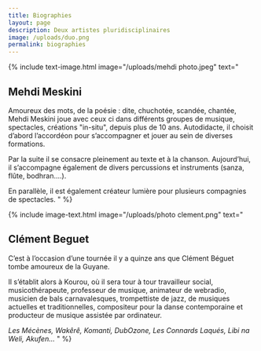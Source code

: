 ```yaml
---
title: Biographies
layout: page
description: Deux artistes pluridisciplinaires
image: /uploads/duo.png
permalink: biographies
---
```


{% include text-image.html 
image="/uploads/mehdi photo.jpeg"
text="
## Mehdi Meskini

Amoureux des mots, de la poésie : dite, chuchotée, scandée, chantée,
Mehdi Meskini joue avec ceux ci dans différents groupes de musique,
spectacles, créations \"in-situ\", depuis plus de 10 ans.
Autodidacte, il choisit d’abord l’accordéon pour s’accompagner
et jouer au sein de diverses formations.

Par la suite il se consacre pleinement au texte et à la chanson.
Aujourd’hui, il s’accompagne également de divers percussions
et instruments (sanza, flûte, bodhran....).

En parallèle, il est également créateur lumière
pour plusieurs compagnies de spectacles.
"
%}



{% include image-text.html 
image="/uploads/photo clement.png"
text="
## Clément Beguet

C’est à l’occasion d’une tournée il y a quinze ans
que Clément Béguet tombe amoureux de la Guyane.

Il s’établit alors à Kourou, où il sera tour à tour
travailleur social, musicothérapeute, professeur de musique,
animateur de webradio, musicien de bals carnavalesques,
trompettiste de jazz, de musiques actuelles et traditionnelles,
compositeur pour la danse contemporaine
et producteur de musique assistée par ordinateur.

*Les Mécènes, Wakêrê, Komanti, DubOzone, Les Connards Laqués, Libi na Weli, Akufen...*
"
%}
